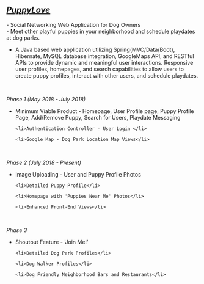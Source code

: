 <h2><u><em><a href="https://puppylove2.herokuapp.com/authenticate">PuppyLove</a></em></u></h2>
		- Social Networking Web Application for Dog Owners</br>
		- Meet other playful puppies in your neighborhood and schedule playdates at dog parks. </br>
	
<ul>
<li>A Java based web application utilizing Spring(MVC/Data/Boot), Hibernate, MySQL database integration, GoogleMaps API, and RESTful APIs 
	to provide dynamic and meaningful user interactions. Responsive user profiles, homepages, and
	search capabilities to allow users to create puppy profiles, interact with other users, and schedule playdates.</li>
</ul></br>

<hh3><em>Phase 1 (May 2018 - July 2018)</em></h3></br>

<ul>
	<li>Minimum Viable Product - Homepage, User Profile page, Puppy Profile Page, Add/Remove Puppy, Search for Users, 
		Playdate Messaging</li>

	<li>Authentication Controller - User Login </li>
	
	<li>Google Map - Dog Park Location Map Views</li>
</ul></br>

<hh3><em>Phase 2 (July 2018 - Present)</em></h3></br>

<ul>
	<li>Image Uploading - User and Puppy Profile Photos</li>
	
	<li>Detailed Puppy Profile</li>
	
	<li>Homepage with 'Puppies Near Me' Photos</li>

	<li>Enhanced Front-End Views</li>
</ul></br>

<hh3><em>Phase 3</em></h3></br>

<ul>
	<li>Shoutout Feature - 'Join Me!'</li>

	<li>Detailed Dog Park Profiles</li>

	<li>Dog Walker Profiles</li>
	
	<li>Dog Friendly Neighborhood Bars and Restaurants</li>
</ul></br>
